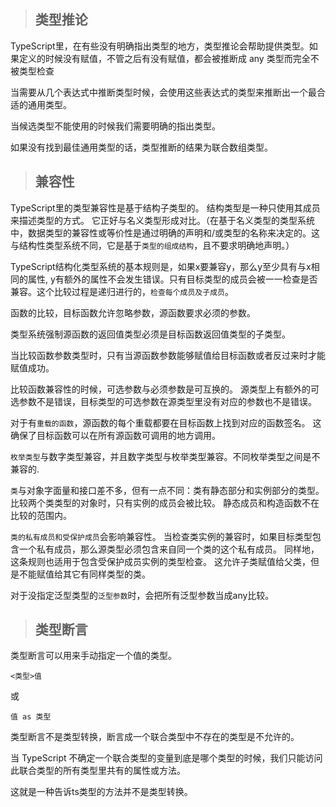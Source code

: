 > ## 类型推论

TypeScript里，在有些没有明确指出类型的地方，类型推论会帮助提供类型。如果定义的时候没有赋值，不管之后有没有赋值，都会被推断成 any 类型而完全不被类型检查

当需要从几个表达式中推断类型时候，会使用这些表达式的类型来推断出一个最合适的通用类型。

当候选类型不能使用的时候我们需要明确的指出类型。

如果没有找到最佳通用类型的话，类型推断的结果为联合数组类型。

> ## 兼容性

TypeScript里的类型兼容性是基于结构子类型的。 结构类型是一种只使用其成员来描述类型的方式。 它正好与名义类型形成对比。（在基于名义类型的类型系统中，数据类型的兼容性或等价性是通过明确的声明和/或类型的名称来决定的。这与结构性类型系统不同，它是基于`类型的组成结构`，且不要求明确地声明。） 

TypeScript结构化类型系统的基本规则是，如果x要兼容y，那么y至少具有与x相同的属性, y有额外的属性不会发生错误。只有目标类型的成员会被一一检查是否兼容。这个比较过程是递归进行的，`检查每个成员及子成员`。

函数的比较，目标函数允许忽略参数，源函数要求必须的参数。

类型系统强制源函数的返回值类型必须是目标函数返回值类型的子类型。

当比较函数参数类型时，只有当源函数参数能够赋值给目标函数或者反过来时才能赋值成功。

比较函数兼容性的时候，可选参数与必须参数是可互换的。 源类型上有额外的可选参数不是错误，目标类型的可选参数在源类型里没有对应的参数也不是错误。

对于有`重载的函数`，源函数的每个重载都要在目标函数上找到对应的函数签名。 这确保了目标函数可以在所有源函数可调用的地方调用。

`枚举类型`与数字类型兼容，并且数字类型与枚举类型兼容。不同枚举类型之间是不兼容的.

`类`与对象字面量和接口差不多，但有一点不同：类有静态部分和实例部分的类型。 比较两个类类型的对象时，只有实例的成员会被比较。 静态成员和构造函数不在比较的范围内。

`类的私有成员和受保护成员`会影响兼容性。 当检查类实例的兼容时，如果目标类型包含一个私有成员，那么源类型必须包含来自同一个类的这个私有成员。 同样地，这条规则也适用于包含受保护成员实例的类型检查。 这允许子类赋值给父类，但是不能赋值给其它有同样类型的类。

对于没指定泛型类型的`泛型参数`时，会把所有泛型参数当成any比较。

> ## 类型断言

类型断言可以用来手动指定一个值的类型。

    <类型>值
或

    值 as 类型

类型断言不是类型转换，断言成一个联合类型中不存在的类型是不允许的。

当 TypeScript 不确定一个联合类型的变量到底是哪个类型的时候，我们只能访问此联合类型的所有类型里共有的属性或方法。

这就是一种告诉ts类型的方法并不是类型转换。
